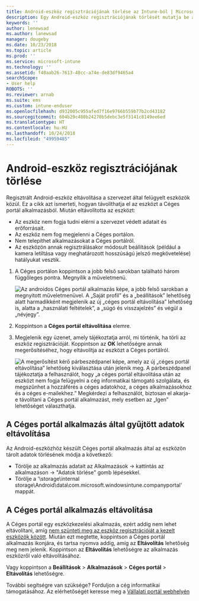 ```yaml
---
title: Android-eszköz regisztrációjának törlése az Intune-ból | Microsoft Docs
description: Egy Android-eszköz regisztrációjának törlését mutatja be az Intune-ból
keywords: ''
author: lenewsad
ms.author: lanewsad
manager: dougeby
ms.date: 10/23/2018
ms.topic: article
ms.prod: ''
ms.service: microsoft-intune
ms.technology: ''
ms.assetid: f40aab26-7613-48cc-a74e-de83df9465a4
searchScope:
- User help
ROBOTS: ''
ms.reviewer: arnab
ms.suite: ems
ms.custom: intune-enduser
ms.openlocfilehash: d932005c955afed7f16e9766b559b77b2cd43182
ms.sourcegitcommit: 604b29c480b24270b5debc3e5f3141c8149ee6ed
ms.translationtype: HT
ms.contentlocale: hu-HU
ms.lasthandoff: 10/24/2018
ms.locfileid: "49959485"
---
```

# <a name="unenroll-your-android-device-from-management"></a>Android-eszköz regisztrációjának törlése  

Regisztrált Android-eszköz eltávolítása a szervezet által felügyelt eszközök közül. Ez a cikk azt ismerteti, hogyan távolíthatja el az eszközt a Céges portál alkalmazásból. Miután eltávolította az eszközt:  

* Az eszköz nem fogja tudni elérni a szervezet védett adatait és erőforrásait.
* Az eszköz nem fog megjelenni a Céges portálon.
* Nem telepíthet alkalmazásokat a Céges portálról.
* Az eszközön annak regisztrálásakor módosult beállítások (például a kamera letiltása vagy meghatározott hosszúságú jelszó megkövetelése) hatályukat vesztik.  

1. A Céges portálon koppintson a jobb felső sarokban található három függőleges pontra. Megnyílik a műveletmenü.

   ![Az androidos Céges portál alkalmazás képe, a jobb felső sarokban a megnyitott műveletmenüvel. A „Saját profil” és a „beállítások” lehetőség alatt harmadikként megjelenik az új „céges portál eltávolítása” lehetőség is, alatta a „használati feltételek”, a „súgó és visszajelzés” és végül a „névjegy”.](./media/android_remove_cp_menu_action_after_1705.png)

2. Koppintson a **Céges portál eltávolítása** elemre.  

3. Megjelenik egy üzenet, amely tájékoztatja arról, mi történik, ha törli az eszköz regisztrációját. Koppintson az **OK** lehetőségre annak megerősítéséhez, hogy eltávolítja az eszközt a Céges portálról.

   ![A megerősítést kérő párbeszédpanel képe, amely az új „céges portál eltávolítása” lehetőség kiválasztása után jelenik meg. A párbeszédpanel tájékoztatja a felhasználót, hogy „a céges portál eltávolítása után az eszközt nem fogja felügyelni a cég informatikai támogató szolgálata, és megszűnhet a hozzáférés a céges adatokhoz, a céges alkalmazásokhoz és a céges e-mailekhez.” Megkérdezi a felhasználót, biztosan el akarja-e távolítani a Céges portál alkalmazást, mely esetben az „Igen” lehetőséget választhatja.](./media/android_remove_cp_menu_confirmation_after_1705.png)

## <a name="removing-data-collected-by-the-company-portal-app"></a>A Céges portál alkalmazás által gyűjtött adatok eltávolítása  

Az Android-eszközhöz készült Céges portál alkalmazás által az eszközön tárolt adatok törlésének módja a következő:

-   Törölje az alkalmazás adatait az Alkalmazások -> kattintás az alkalmazáson -> "Adatok törlése" gomb lépésekkel.
-   Törölje a '\storage\internal storage\Android\data\com.microsoft.windowsintune.companyportal' mappát.

## <a name="uninstall-the-company-portal-app"></a>A Céges portál alkalmazás eltávolítása  
A Céges portál egy eszközkezelési alkalmazás, ezért addig nem lehet eltávolítani, amíg [nem szünteti meg az eszköz regisztrációját a kezelt eszközök között](unenroll-your-device-from-intune-android.md#unenroll-your-android-device-from-management). Miután ezt megtette, koppintson a Céges portál alkalmazás ikonjára, és tartsa nyomva addig, amíg az **Eltávolítás** lehetőség meg nem jelenik. Koppintson az **Eltávolítás** lehetőségre az alkalmazás eszközről való eltávolításához.  

Vagy koppintson a **Beállítások** > **Alkalmazások** > **Céges portál** > **Eltávolítás** lehetőségre.  

További segítségre van szüksége? Forduljon a cég informatikai támogatásához. Az elérhetőségét keresse meg a [Vállalati portál webhelyén](https://go.microsoft.com/fwlink/?linkid=2010980)
